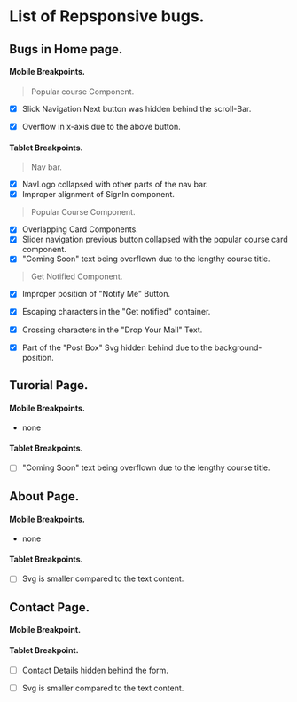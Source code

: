 # List of Repsponsive bugs.


## Bugs in Home page.

#### Mobile Breakpoints.

> Popular course Component.
    
- [X] Slick Navigation Next button was hidden behind the scroll-Bar.
- [X] Overflow in x-axis due to the above button.


#### Tablet Breakpoints.

> Nav bar.

-  [X] NavLogo collapsed with other parts of the nav bar.
-  [X] Improper alignment of SignIn component. 
   
> Popular Course Component.
- [X] Overlapping Card Components.
- [X] Slider navigation previous button collapsed with the popular course card component.
- [X] "Coming Soon" text being overflown due to the lengthy course title.
 
> Get Notified Component.  
    
- [X] Improper position of "Notify Me" Button.
- [X] Escaping characters in the "Get notified" container. 
- [X] Crossing characters in the "Drop Your Mail" Text.
- [X] Part of the "Post Box" Svg hidden behind due to the background-position.  

   
   
## Turorial Page.

#### Mobile Breakpoints.

- none


#### Tablet Breakpoints.

- [ ] "Coming Soon" text being overflown due to the lengthy course title.



## About Page.

#### Mobile Breakpoints.

- none
#### Tablet Breakpoints.

- [ ] Svg is smaller compared to the text content.




## Contact Page.

#### Mobile Breakpoint.



#### Tablet Breakpoint.

- [ ] Contact Details hidden behind the form.
- [ ] Svg is smaller compared to the text content.



